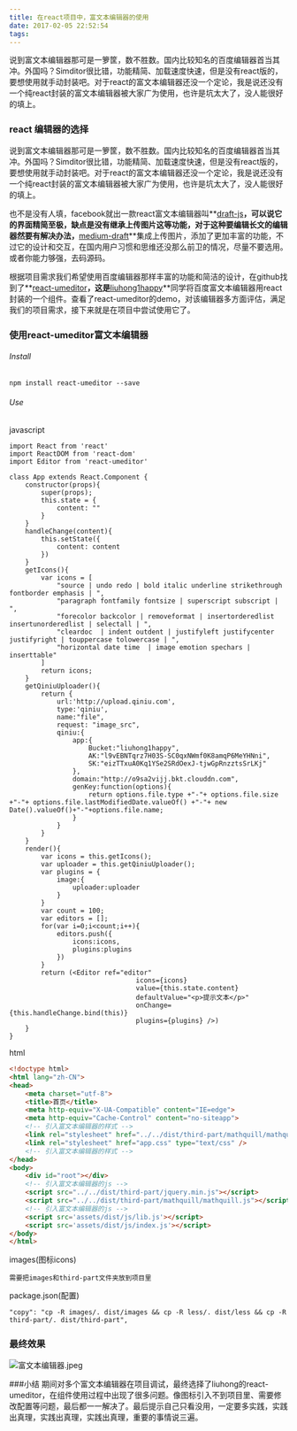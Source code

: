 ```yaml
---
title: 在react项目中，富文本编辑器的使用
date: 2017-02-05 22:52:54
tags:
---
```


说到富文本编辑器那可是一箩筐，数不胜数。国内比较知名的百度编辑器首当其冲。外国吗？Simditor很比错，功能精简、加载速度快速，但是没有react版的，要想使用就手动封装吧。对于react的富文本编辑器还没一个定论，我是说还没有一个纯react封装的富文本编辑器被大家广为使用，也许是坑太大了，没人能很好的填上。

<!--more-->

### react 编辑器的选择

说到富文本编辑器那可是一箩筐，数不胜数。国内比较知名的百度编辑器首当其冲。外国吗？Simditor很比错，功能精简、加载速度快速，但是没有react版的，要想使用就手动封装吧。对于react的富文本编辑器还没一个定论，我是说还没有一个纯react封装的富文本编辑器被大家广为使用，也许是坑太大了，没人能很好的填上。

也不是没有人填，facebook就出一款react富文本编辑器叫**[draft-js](https://github.com/facebook/draft-js)**，可以说它的界面精简至极，缺点是没有继承上传图片这等功能，对于这种要编辑长文的编辑器然要有解决办法，**[medium-draft](http://bitwiser.in/medium-draft/)**集成上传图片，添加了更加丰富的功能，不过它的设计和交互，在国内用户习惯和思维还没那么前卫的情况，尽量不要选用。或者你能力够强，去码源码。

根据项目需求我们希望使用百度编辑器那样丰富的功能和简洁的设计，在github找到了**[react-umeditor](https://github.com/liuhong1happy/react-umeditor)**，这是**[liuhong1happy](https://github.com/liuhong1happy/react-umeditor)**同学将百度富文本编辑器用react封装的一个组件。查看了react-umeditor的demo，对该编辑器多方面评估，满足我们的项目需求，接下来就是在项目中尝试使用它了。


### 使用react-umeditor富文本编辑器

###### Install 
```
npm install react-umeditor --save
```

###### Use
javascript
```
import React from 'react'
import ReactDOM from 'react-dom'
import Editor from 'react-umeditor'

class App extends React.Component {
	constructor(props){
		super(props);
		this.state = {
			content: ""
		}
	}
	handleChange(content){
		this.setState({
			content: content
		})
	}
	getIcons(){
		var icons = [
			"source | undo redo | bold italic underline strikethrough fontborder emphasis | ",
			"paragraph fontfamily fontsize | superscript subscript | ",
			"forecolor backcolor | removeformat | insertorderedlist insertunorderedlist | selectall | ",
			"cleardoc  | indent outdent | justifyleft justifycenter justifyright | touppercase tolowercase | ",
			"horizontal date time  | image emotion spechars | inserttable"
		]
		return icons;
	}
	getQiniuUploader(){
		return {
			url:'http://upload.qiniu.com',
			type:'qiniu',
			name:"file",
			request: "image_src",
			qiniu:{
				app:{
					Bucket:"liuhong1happy",
					AK:"l9vEBNTqrz7H03S-SC0qxNWmf0K8amqP6MeYHNni",
					SK:"eizTTxuA0Kq1YSe2SRdOexJ-tjwGpRnzztsSrLKj"
				},
                domain:"http://o9sa2vijj.bkt.clouddn.com",
                genKey:function(options){
                    return options.file.type +"-"+ options.file.size +"-"+ options.file.lastModifiedDate.valueOf() +"-"+ new Date().valueOf()+"-"+options.file.name;
                }
			}
		}
	}
	render(){
		var icons = this.getIcons();
		var uploader = this.getQiniuUploader();
		var plugins = {
			image:{
				uploader:uploader
			}
		}
		var count = 100;
		var editors = [];
		for(var i=0;i<count;i++){
			editors.push({
				icons:icons,
				plugins:plugins
			})
		}
		return (<Editor ref="editor"
                                icons={icons}
                                value={this.state.content}
                                defaultValue="<p>提示文本</p>"
                                onChange={this.handleChange.bind(this)}
                                plugins={plugins} />)
	}
}
```
html

``` html
<!doctype html>
<html lang="zh-CN">
<head>
    <meta charset="utf-8">
    <title>首页</title>
    <meta http-equiv="X-UA-Compatible" content="IE=edge">
    <meta http-equiv="Cache-Control" content="no-siteapp">
    <!-- 引入富文本编辑器的样式 -->
    <link rel="stylesheet" href="../../dist/third-part/mathquill/mathquill.css"/>
    <link rel="stylesheet" href="app.css" type="text/css" />
    <!-- 引入富文本编辑器的样式 -->
</head>
<body>
    <div id="root"></div>
    <!-- 引入富文本编辑器的js -->
    <script src="../../dist/third-part/jquery.min.js"></script>
    <script src="../../dist/third-part/mathquill/mathquill.js"></script>
    <!-- 引入富文本编辑器的js -->
    <script src='assets/dist/js/lib.js'></script>
    <script src='assets/dist/js/index.js'></script>
</body>
</html>
```
images(图标icons) 
```
需要把images和third-part文件夹放到项目里
```
package.json(配置)
```    
"copy": "cp -R images/. dist/images && cp -R less/. dist/less && cp -R third-part/. dist/third-part",
```

### 最终效果

![富文本编辑器.jpeg](http://upload-images.jianshu.io/upload_images/202755-2aebde24ccdbeacd.jpeg?imageMogr2/auto-orient/strip%7CimageView2/2/w/1240)

###小结
期间对多个富文本编辑器在项目调试，最终选择了liuhong的react-umeditor，在组件使用过程中出现了很多问题。像图标引入不到项目里、需要修改配置等问题，最后都一一解决了。最后提示自己只看没用，一定要多实践，实践出真理，实践出真理，实践出真理，重要的事情说三遍。